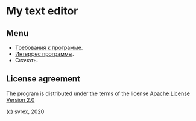 # My text editor

## Menu

- [Требования к программе](/a/). 
- [Интерфес программы](/sippoon-program/docs/b/).
- Скачать.

## License agreement

The program  is distributed under the terms of the license [Apache License Version 2.0](https://www.apache.org/licenses/LICENSE-2.0.txt)

(c) svrex, 2020